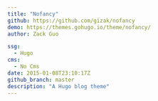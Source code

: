 ```yaml
---
title: "Nofancy"
github: https://github.com/gizak/nofancy
demo: https://themes.gohugo.io/theme/nofancy/
author: Zack Guo

ssg:
  - Hugo
cms:
  - No Cms
date: 2015-01-08T23:10:17Z
github_branch: master
description: "A Hugo blog theme"
---
```

